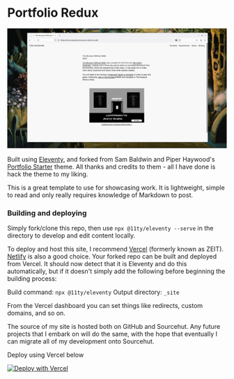 # Portfolio Redux

![Screenshot of website](screen.png)

Built using [Eleventy](https://www.11ty.dev/), and forked from Sam Baldwin and Piper Haywood's [Portfolio Starter](https://portfolio-starter.sb-ph.com/) theme. All thanks and credits to them - all I have done is hack the theme to my liking.

This is a great template to use for showcasing work. It is lightweight, simple to read and only really requires knowledge of Markdown to post.

### Building and deploying

Simply fork/clone this repo, then use `npx @11ty/eleventy --serve` in the directory to develop and edit content locally.

To deploy and host this site, I recommend [Vercel](https://vercel.com) (formerly known as ZEIT). [Netlify](https://netlify.com) is also a good choice. Your forked repo can be built and deployed from Vercel. It should now detect that it is Eleventy and do this automatically, but if it doesn't simply add the following before beginning the building process:

Build command: `npx @11ty/eleventy`
Output directory: `_site`

From the Vercel dashboard you can set things like redirects, custom domains, and so on.

The source of my site is hosted both on GitHub and Sourcehut. Any future projects that I embark on will do the same, with the hope that eventually I can migrate all of my development onto Sourcehut.

Deploy using Vercel below

[![Deploy with Vercel](https://vercel.com/button)](https://vercel.com/import/project?template=https://github.com/sb-ph/portfolio-starter)

